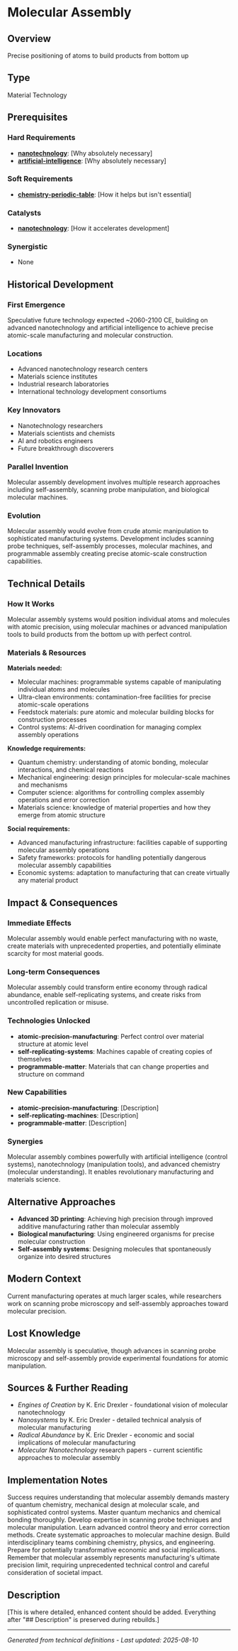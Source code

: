 # Molecular Assembly

## Overview
Precise positioning of atoms to build products from bottom up

## Type
Material Technology

## Prerequisites

### Hard Requirements
- **[nanotechnology](../nanotechnology/README.md)**: [Why absolutely necessary]
- **[artificial-intelligence](../artificial-intelligence/README.md)**: [Why absolutely necessary]

### Soft Requirements
- **[chemistry-periodic-table](../chemistry-periodic-table/README.md)**: [How it helps but isn't essential]

### Catalysts
- **[nanotechnology](../nanotechnology/README.md)**: [How it accelerates development]

### Synergistic
- None

## Historical Development

### First Emergence
Speculative future technology expected ~2060-2100 CE, building on advanced nanotechnology and artificial intelligence to achieve precise atomic-scale manufacturing and molecular construction.

### Locations
- Advanced nanotechnology research centers
- Materials science institutes
- Industrial research laboratories
- International technology development consortiums

### Key Innovators
- Nanotechnology researchers
- Materials scientists and chemists
- AI and robotics engineers
- Future breakthrough discoverers

### Parallel Invention
Molecular assembly development involves multiple research approaches including self-assembly, scanning probe manipulation, and biological molecular machines.

### Evolution
Molecular assembly would evolve from crude atomic manipulation to sophisticated manufacturing systems. Development includes scanning probe techniques, self-assembly processes, molecular machines, and programmable assembly creating precise atomic-scale construction capabilities.

## Technical Details

### How It Works
Molecular assembly systems would position individual atoms and molecules with atomic precision, using molecular machines or advanced manipulation tools to build products from the bottom up with perfect control.

### Materials & Resources
**Materials needed:**
- Molecular machines: programmable systems capable of manipulating individual atoms and molecules
- Ultra-clean environments: contamination-free facilities for precise atomic-scale operations
- Feedstock materials: pure atomic and molecular building blocks for construction processes
- Control systems: AI-driven coordination for managing complex assembly operations

**Knowledge requirements:**
- Quantum chemistry: understanding of atomic bonding, molecular interactions, and chemical reactions
- Mechanical engineering: design principles for molecular-scale machines and mechanisms
- Computer science: algorithms for controlling complex assembly operations and error correction
- Materials science: knowledge of material properties and how they emerge from atomic structure

**Social requirements:**
- Advanced manufacturing infrastructure: facilities capable of supporting molecular assembly operations
- Safety frameworks: protocols for handling potentially dangerous molecular assembly capabilities
- Economic systems: adaptation to manufacturing that can create virtually any material product





## Impact & Consequences

### Immediate Effects
Molecular assembly would enable perfect manufacturing with no waste, create materials with unprecedented properties, and potentially eliminate scarcity for most material goods.

### Long-term Consequences
Molecular assembly could transform entire economy through radical abundance, enable self-replicating systems, and create risks from uncontrolled replication or misuse.

### Technologies Unlocked
- **atomic-precision-manufacturing**: Perfect control over material structure at atomic level
- **self-replicating-systems**: Machines capable of creating copies of themselves
- **programmable-matter**: Materials that can change properties and structure on command

### New Capabilities
- **atomic-precision-manufacturing**: [Description]
- **self-replicating-machines**: [Description]
- **programmable-matter**: [Description]

### Synergies
Molecular assembly combines powerfully with artificial intelligence (control systems), nanotechnology (manipulation tools), and advanced chemistry (molecular understanding). It enables revolutionary manufacturing and materials science.

## Alternative Approaches
- **Advanced 3D printing**: Achieving high precision through improved additive manufacturing rather than molecular assembly
- **Biological manufacturing**: Using engineered organisms for precise molecular construction
- **Self-assembly systems**: Designing molecules that spontaneously organize into desired structures

## Modern Context
Current manufacturing operates at much larger scales, while researchers work on scanning probe microscopy and self-assembly approaches toward molecular precision.

## Lost Knowledge
Molecular assembly is speculative, though advances in scanning probe microscopy and self-assembly provide experimental foundations for atomic manipulation.

## Sources & Further Reading
- *Engines of Creation* by K. Eric Drexler - foundational vision of molecular nanotechnology
- *Nanosystems* by K. Eric Drexler - detailed technical analysis of molecular manufacturing
- *Radical Abundance* by K. Eric Drexler - economic and social implications of molecular manufacturing
- *Molecular Nanotechnology* research papers - current scientific approaches to molecular assembly

## Implementation Notes
Success requires understanding that molecular assembly demands mastery of quantum chemistry, mechanical design at molecular scale, and sophisticated control systems. Master quantum mechanics and chemical bonding thoroughly. Develop expertise in scanning probe techniques and molecular manipulation. Learn advanced control theory and error correction methods. Create systematic approaches to molecular machine design. Build interdisciplinary teams combining chemistry, physics, and engineering. Prepare for potentially transformative economic and social implications. Remember that molecular assembly represents manufacturing's ultimate precision limit, requiring unprecedented technical control and careful consideration of societal impact.

## Description



[This is where detailed, enhanced content should be added. Everything after "## Description" is preserved during rebuilds.]

---
*Generated from technical definitions - Last updated: 2025-08-10*
